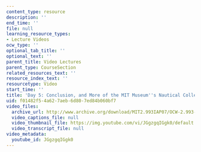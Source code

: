 ```yaml
---
content_type: resource
description: ''
end_time: ''
file: null
learning_resource_types:
- Lecture Videos
ocw_type: ''
optional_tab_title: ''
optional_text: ''
parent_title: Video Lectures
parent_type: CourseSection
related_resources_text: ''
resource_index_text: ''
resourcetype: Video
start_time: ''
title: 'Day 5: Conclusion, and More of the MIT Museum''s Nautical Collections'
uid: f01482f5-4a62-7aeb-6d80-7ed84b060bf7
video_files:
  archive_url: http://www.archive.org/download/MIT2.993IAP07/OCW-2.993-26jan2007_300k.mp4
  video_captions_file: null
  video_thumbnail_file: https://img.youtube.com/vi/JGgzgqIGgk0/default.jpg
  video_transcript_file: null
video_metadata:
  youtube_id: JGgzgqIGgk0
---
```

